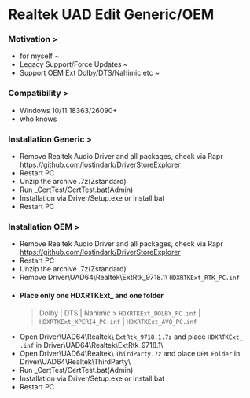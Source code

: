# Realtek UAD Edit Generic/OEM
### Motivation >
- for myself ~
- Legacy Support/Force Updates ~
- Support OEM Ext Dolby/DTS/Nahimic etc ~
### Compatibility >
- Windows 10/11 18363/26090+
- who knows
### Installation Generic >
- Remove Realtek Audio Driver and all packages, check via Rapr https://github.com/lostindark/DriverStoreExplorer
- Restart PC
- Unzip the archive .7z(Zstandard)
- Run _CertTest/CertTest.bat(Admin)
- Installation via Driver/Setup.exe or Install.bat
- Restart PC
### Installation OEM >
- Remove Realtek Audio Driver and all packages, check via Rapr https://github.com/lostindark/DriverStoreExplorer
- Restart PC
- Unzip the archive .7z(Zstandard)
- Remove Driver\UAD64\Realtek\ExtRtk_9718.1\ `HDXRTKExt_RTK_PC.inf`
- #### Place only one HDXRTKExt_ and one folder
  > Dolby | DTS | Nahimic >
  > `HDXRTKExt_DOLBY_PC.inf` | `HDXRTKExt_XPERI4_PC.inf` | `HDXRTKExt_AVO_PC.inf`
- Open Driver\UAD64\Realtek\ `ExtRtk_9718.1.7z` and place `HDXRTKExt_ .inf` in Driver\UAD64\Realtek\ExtRtk_9718.1\
- Open Driver\UAD64\Realtek\ `ThirdParty.7z` and place `OEM Folder` in Driver\UAD64\Realtek\ThirdParty\
- Run _CertTest/CertTest.bat(Admin)
- Installation via Driver/Setup.exe or Install.bat
- Restart PC
